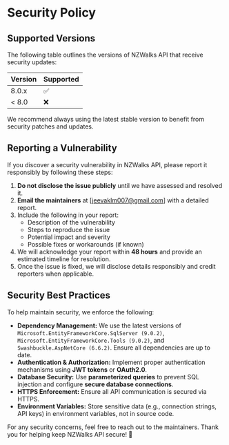# Security Policy

## Supported Versions

The following table outlines the versions of NZWalks API that receive security updates:

| Version  | Supported          |
|----------|------------------|
| 8.0.x    | :white_check_mark: |
| < 8.0    | :x:                |

We recommend always using the latest stable version to benefit from security patches and updates.

## Reporting a Vulnerability

If you discover a security vulnerability in NZWalks API, please report it responsibly by following these steps:

1. **Do not disclose the issue publicly** until we have assessed and resolved it.
2. **Email the maintainers** at [jeevaklm007@gmail.com]  with a detailed report.
3. Include the following in your report:
   - Description of the vulnerability
   - Steps to reproduce the issue
   - Potential impact and severity
   - Possible fixes or workarounds (if known)
4. We will acknowledge your report within **48 hours** and provide an estimated timeline for resolution.
5. Once the issue is fixed, we will disclose details responsibly and credit reporters when applicable.

## Security Best Practices

To help maintain security, we enforce the following:
- **Dependency Management:** We use the latest versions of `Microsoft.EntityFrameworkCore.SqlServer (9.0.2)`, `Microsoft.EntityFrameworkCore.Tools (9.0.2)`, and `Swashbuckle.AspNetCore (6.6.2)`. Ensure all dependencies are up to date.
- **Authentication & Authorization:** Implement proper authentication mechanisms using **JWT tokens** or **OAuth2.0**.
- **Database Security:** Use **parameterized queries** to prevent SQL injection and configure **secure database connections**.
- **HTTPS Enforcement:** Ensure all API communication is secured via HTTPS.
- **Environment Variables:** Store sensitive data (e.g., connection strings, API keys) in environment variables, not in source code.

For any security concerns, feel free to reach out to the maintainers. Thank you for helping keep NZWalks API secure! 🚀
